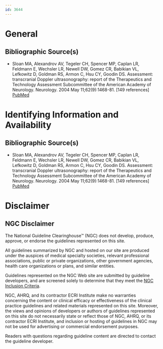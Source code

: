 ```yaml
---
id: 3644
---
```


# General

## Bibliographic Source(s)

- Sloan MA, Alexandrov AV, Tegeler CH, Spencer MP, Caplan LR, Feldmann E, Wechsler LR, Newell DW, Gomez CR, Babikian VL, Lefkowitz D, Goldman RS, Armon C, Hsu CY, Goodin DS. Assessment: transcranial Doppler ultrasonography: report of the Therapeutics and Technology Assessment Subcommittee of the American Academy of Neurology. Neurology. 2004 May 11;62(9):1468-81. [149 references] [ PubMed ](http://www.ncbi.nlm.nih.gov/entrez/query.fcgi?cmd=Retrieve&db=pubmed&dopt=Abstract&list_uids=15136667)

# Identifying Information and Availability

## Bibliographic Source(s)

- Sloan MA, Alexandrov AV, Tegeler CH, Spencer MP, Caplan LR, Feldmann E, Wechsler LR, Newell DW, Gomez CR, Babikian VL, Lefkowitz D, Goldman RS, Armon C, Hsu CY, Goodin DS. Assessment: transcranial Doppler ultrasonography: report of the Therapeutics and Technology Assessment Subcommittee of the American Academy of Neurology. Neurology. 2004 May 11;62(9):1468-81. [149 references] [ PubMed ](http://www.ncbi.nlm.nih.gov/entrez/query.fcgi?cmd=Retrieve&db=pubmed&dopt=Abstract&list_uids=15136667)

# Disclaimer

## NGC Disclaimer

The National Guideline Clearinghouse™ (NGC) does not develop, produce, approve, or endorse the guidelines represented on this site.

All guidelines summarized by NGC and hosted on our site are produced under the auspices of medical specialty societies, relevant professional associations, public or private organizations, other government agencies, health care organizations or plans, and similar entities.

Guidelines represented on the NGC Web site are submitted by guideline developers, and are screened solely to determine that they meet the [NGC Inclusion Criteria](/help-and-about/summaries/inclusion-criteria).

NGC, AHRQ, and its contractor ECRI Institute make no warranties concerning the content or clinical efficacy or effectiveness of the clinical practice guidelines and related materials represented on this site. Moreover, the views and opinions of developers or authors of guidelines represented on this site do not necessarily state or reflect those of NGC, AHRQ, or its contractor ECRI Institute, and inclusion or hosting of guidelines in NGC may not be used for advertising or commercial endorsement purposes.

Readers with questions regarding guideline content are directed to contact the guideline developer.

